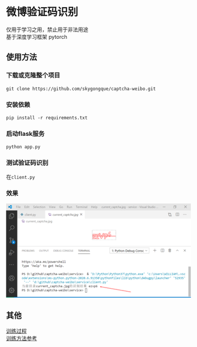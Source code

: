 # 微博验证码识别
仅用于学习之用，禁止用于非法用途    
基于深度学习框架 pytorch   

## 使用方法
### 下载或克隆整个项目  
```
git clone https://github.com/skygongque/captcha-weibo.git
```

### 安装依赖

```
pip install -r requirements.txt
```

### 启动flask服务

```
python app.py
```

### 测试验证码识别

在`client.py`

### 效果
![效果](./demo.png)

## 其他
[训练过程](https://github.com/skygongque/captcha_crack_demo/tree/master/captcha_sina/training_process)  
[训练方法参考](https://github.com/ypwhs/captcha_break)